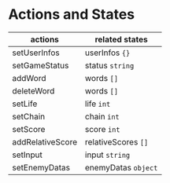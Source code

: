 # Actions and States

| actions  | related states |
|-|-|
| setUserInfos | userInfos `{}` |
| setGameStatus  | status `string`|
| addWord | words `[]`  |
| deleteWord | words `[]` |
| setLife | life `int` |
| setChain | chain `int` |
| setScore | score `int` |
| addRelativeScore | relativeScores `[]` |
| setInput | input `string` |
| setEnemyDatas | enemyDatas `object` |